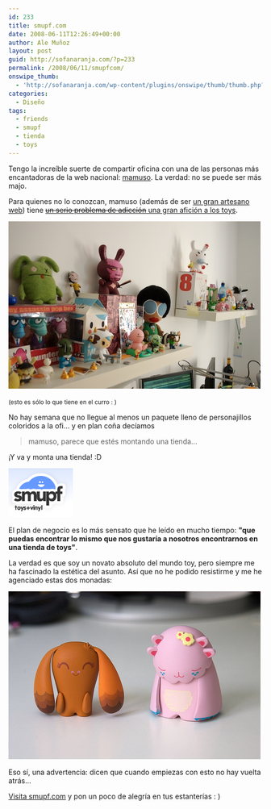 ```yaml
---
id: 233
title: smupf.com
date: 2008-06-11T12:26:49+00:00
author: Ale Muñoz
layout: post
guid: http://sofanaranja.com/?p=233
permalink: /2008/06/11/smupfcom/
onswipe_thumb:
  - 'http://sofanaranja.com/wp-content/plugins/onswipe/thumb/thumb.php?src=/images/2008/06/la_estanteria_de_mamuso.jpg&amp;w=600&amp;h=800&amp;zc=1&amp;q=75&amp;f=0'
categories:
  - Diseño
tags:
  - friends
  - smupf
  - tienda
  - toys
---
```

Tengo la increíble suerte de compartir oficina con una de las personas más encantadoras de la web nacional: [mamuso](http://mamuso.net). La verdad: no se puede ser más majo.

Para quienes no lo conozcan, mamuso (además de ser [un gran artesano web](http://iwannagothere.net/about)) tiene [<del>un serio problema de adicción</del> una gran afición a los toys](http://madeonvinyl.com).

![La estanteria de mamuso](/images/2008/06/la_estanteria_de_mamuso.jpg)

<small>(esto es sólo lo que tiene en el curro : )</small>

No hay semana que no llegue al menos un paquete lleno de personajillos coloridos a la ofi... y en plan coña decíamos

> mamuso, parece que estés montando una tienda...

¡Y va y monta una tienda! :D

[![Logo smupf](/images/2008/06/logo.png)](http://smupf.com)

El plan de negocio es lo más sensato que he leído en mucho tiempo: **"que puedas encontrar lo mismo que nos gustaría a nosotros encontrarnos en una tienda de toys"**.

La verdad es que soy un novato absoluto del mundo toy, pero siempre me ha fascinado la estética del asunto. Así que no he podido resistirme y me he agenciado estas dos monadas:

![Miss Mishka & Bamboobi](/images/2008/06/2569448821_4c29c6ea85.jpg)

Eso sí, una advertencia: dicen que cuando empiezas con esto no hay vuelta atrás...

[Visita smupf.com](http://smupf.com) y pon un poco de alegría en tus estanterías : )